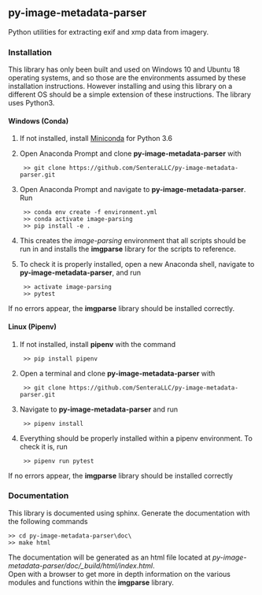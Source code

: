 ## py-image-metadata-parser

Python utilities for extracting exif and xmp data from imagery.

### Installation

This library has only been built and used on Windows 10 and Ubuntu 18 operating systems, and so those are the
environments assumed by these installation instructions.  However installing and using this library on a different OS 
should be a simple extension of these instructions.  The library uses Python3.

#### Windows (Conda)

1) If not installed, install [Miniconda](https://docs.conda.io/en/latest/miniconda.html) for Python 3.6

2) Open Anaconda Prompt and clone **py-image-metadata-parser** with

        >> git clone https://github.com/SenteraLLC/py-image-metadata-parser.git

3) Open Anaconda Prompt and navigate to **py-image-metadata-parser**.  Run

        >> conda env create -f environment.yml
        >> conda activate image-parsing
        >> pip install -e .
        
4) This creates the *image-parsing* environment that all scripts should be run in and installs
   the **imgparse** library for the scripts to reference.
   
5) To check it is properly installed, open a new Anaconda shell, navigate to **py-image-metadata-parser**, and run

        >> activate image-parsing
        >> pytest

If no errors appear, the **imgparse** library should be installed correctly.

#### Linux (Pipenv)

1) If not installed, install **pipenv** with the command

        >> pip install pipenv
        
2) Open a terminal and clone **py-image-metadata-parser** with

        >> git clone https://github.com/SenteraLLC/py-image-metadata-parser.git        
        
3) Navigate to **py-image-metadata-parser** and run

        >> pipenv install
   
4) Everything should be properly installed within a pipenv environment.  To check it is, run

        >> pipenv run pytest
        
If no errors appear, the **imgparse** library should be installed correctly

### Documentation

This library is documented using sphinx. Generate the documentation with the following commands

    >> cd py-image-metadata-parser\doc\
    >> make html

The documentation will be generated as an html file located at *py-image-metadata-parser/doc/\_build/html/index.html*.  
Open with a browser to get more in depth information on the various modules and functions within the 
**imgparse** library.